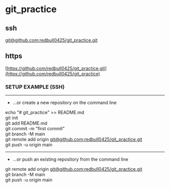 # git_practice #

## ssh ##
[git@github.com:redbull0425/git_practice.git](https://github.com/redbull0425/git_practice)
  
## https ##
[https://github.com/redbull0425/git_practice.git](https://github.com/redbull0425/git_practice)  
  
  

### SETUP EXAMPLE (SSH) ###
***  
* …or create a new repository on the command line
  
echo "# git_practice" >> README.md  
git init  
git add README.md  
git commit -m "first commit"  
git branch -M main  
git remote add origin [git@github.com:redbull0425/git_practice.git](https://github.com/redbull0425/git_practice)  
git push -u origin main  
  
***
* …or push an existing repository from the command line
  
git remote add origin [git@github.com:redbull0425/git_practice.git](https://github.com/redbull0425/git_practice)    
git branch -M main  
git push -u origin main  
  
  
